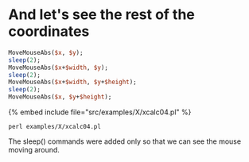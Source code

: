 # And let's see the rest of the coordinates

```perl
MoveMouseAbs($x, $y);
sleep(2);
MoveMouseAbs($x+$width, $y);
sleep(2);
MoveMouseAbs($x+$width, $y+$height);
sleep(2);
MoveMouseAbs($x, $y+$height);
```
{% embed include file="src/examples/X/xcalc04.pl" %}


```
perl examples/X/xcalc04.pl
```

The sleep() commands were added only so that we can see the mouse moving around.


